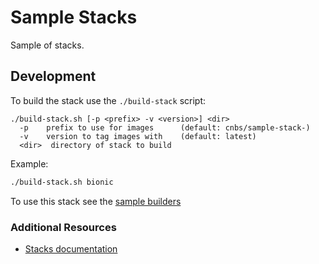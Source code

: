 # Sample Stacks

Sample of stacks.

## Development

To build the stack use the `./build-stack` script:

```text
./build-stack.sh [-p <prefix> -v <version>] <dir>
  -p    prefix to use for images      (default: cnbs/sample-stack-)
  -v    version to tag images with    (default: latest)
  <dir>  directory of stack to build
```

Example:

```bash
./build-stack.sh bionic
```

To use this stack see the [sample builders](../builders)

### Additional Resources

* [Stacks documentation](https://buildpacks.io/docs/using-pack/stacks/)